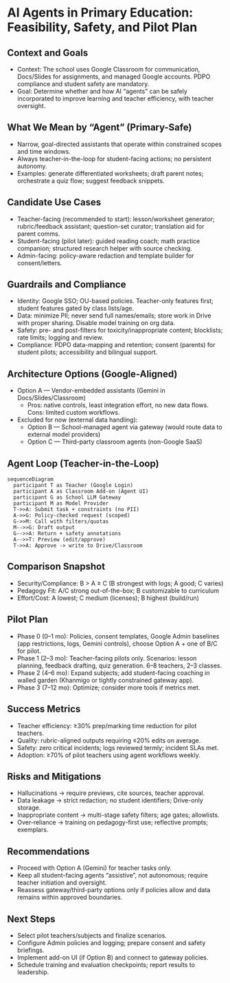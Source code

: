 # AI Agents in Primary Education: Feasibility, Safety, and Pilot Plan

## Context and Goals
- Context: The school uses Google Classroom for communication, Docs/Slides for assignments, and managed Google accounts. PDPO compliance and student safety are mandatory.
- Goal: Determine whether and how AI “agents” can be safely incorporated to improve learning and teacher efficiency, with teacher oversight.

## What We Mean by “Agent” (Primary-Safe)
- Narrow, goal-directed assistants that operate within constrained scopes and time windows.
- Always teacher-in-the-loop for student-facing actions; no persistent autonomy.
- Examples: generate differentiated worksheets; draft parent notes; orchestrate a quiz flow; suggest feedback snippets.

## Candidate Use Cases
- Teacher-facing (recommended to start): lesson/worksheet generator; rubric/feedback assistant; question-set curator; translation aid for parent comms.
- Student-facing (pilot later): guided reading coach; math practice companion; structured research helper with source checking.
- Admin-facing: policy-aware redaction and template builder for consent/letters.

## Guardrails and Compliance
- Identity: Google SSO; OU-based policies. Teacher-only features first; student features gated by class lists/age.
- Data: minimize PII; never send full names/emails; store work in Drive with proper sharing. Disable model training on org data.
- Safety: pre- and post-filters for toxicity/inappropriate content; blocklists; rate limits; logging and review.
- Compliance: PDPO data-mapping and retention; consent (parents) for student pilots; accessibility and bilingual support.

## Architecture Options (Google-Aligned)
- Option A — Vendor-embedded assistants (Gemini in Docs/Slides/Classroom)
  - Pros: native controls, least integration effort, no new data flows. Cons: limited custom workflows.
- Excluded for now (external data handling):
  - Option B — School-managed agent via gateway (would route data to external model providers)
  - Option C — Third-party classroom agents (non-Google SaaS)

## Agent Loop (Teacher-in-the-Loop)
```mermaid
sequenceDiagram
  participant T as Teacher (Google Login)
  participant A as Classroom Add-on (Agent UI)
  participant G as School LLM Gateway
  participant M as Model Provider
  T->>A: Submit task + constraints (no PII)
  A->>G: Policy-checked request (scoped)
  G->>M: Call with filters/quotas
  M-->>G: Draft output
  G-->>A: Return + safety annotations
  A-->>T: Preview (edit/approve)
  T->>A: Approve -> write to Drive/Classroom
```

## Comparison Snapshot
- Security/Compliance: B > A ≥ C (B strongest with logs; A good; C varies)
- Pedagogy Fit: A/C strong out-of-the-box; B customizable to curriculum
- Effort/Cost: A lowest; C medium (licenses); B highest (build/run)

## Pilot Plan
- Phase 0 (0–1 mo): Policies, consent templates, Google Admin baselines (app restrictions, logs, Gemini controls), choose Option A + one of B/C for pilot.
- Phase 1 (2–3 mo): Teacher-facing pilots only. Scenarios: lesson planning, feedback drafting, quiz generation. 6–8 teachers, 2–3 classes.
- Phase 2 (4–6 mo): Expand subjects; add student-facing coaching in walled garden (Khanmigo or tightly constrained gateway app).
- Phase 3 (7–12 mo): Optimize; consider more tools if metrics met.

## Success Metrics
- Teacher efficiency: ≥30% prep/marking time reduction for pilot teachers.
- Quality: rubric-aligned outputs requiring ≤20% edits on average.
- Safety: zero critical incidents; logs reviewed termly; incident SLAs met.
- Adoption: ≥70% of pilot teachers using agent workflows weekly.

## Risks and Mitigations
- Hallucinations -> require previews, cite sources, teacher approval.
- Data leakage -> strict redaction; no student identifiers; Drive-only storage.
- Inappropriate content -> multi-stage safety filters; age gates; allowlists.
- Over-reliance -> training on pedagogy-first use; reflective prompts; exemplars.

## Recommendations
- Proceed with Option A (Gemini) for teacher tasks only.
- Keep all student-facing agents “assistive”, not autonomous; require teacher initiation and oversight.
- Reassess gateway/third-party options only if policies allow and data remains within approved boundaries.

## Next Steps
- Select pilot teachers/subjects and finalize scenarios.
- Configure Admin policies and logging; prepare consent and safety briefings.
- Implement add-on UI (if Option B) and connect to gateway policies.
- Schedule training and evaluation checkpoints; report results to leadership.
